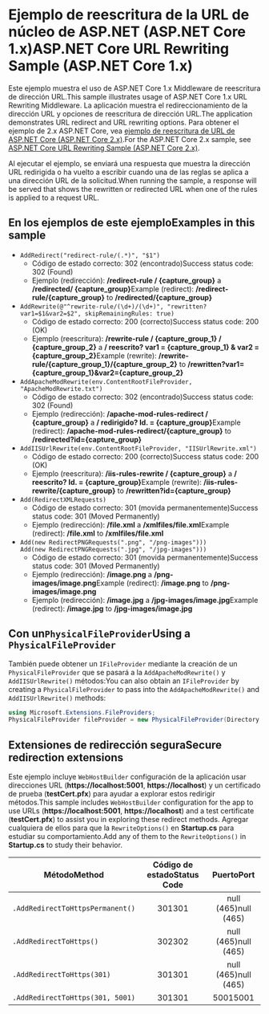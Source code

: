# <a name="aspnet-core-url-rewriting-sample-aspnet-core-1x"></a><span data-ttu-id="59ff3-101">Ejemplo de reescritura de la URL de núcleo de ASP.NET (ASP.NET Core 1.x)</span><span class="sxs-lookup"><span data-stu-id="59ff3-101">ASP.NET Core URL Rewriting Sample (ASP.NET Core 1.x)</span></span>

<span data-ttu-id="59ff3-102">Este ejemplo muestra el uso de ASP.NET Core 1.x Middleware de reescritura de dirección URL.</span><span class="sxs-lookup"><span data-stu-id="59ff3-102">This sample illustrates usage of ASP.NET Core 1.x URL Rewriting Middleware.</span></span> <span data-ttu-id="59ff3-103">La aplicación muestra el redireccionamiento de la dirección URL y opciones de reescritura de dirección URL.</span><span class="sxs-lookup"><span data-stu-id="59ff3-103">The application demonstrates URL redirect and URL rewriting options.</span></span> <span data-ttu-id="59ff3-104">Para obtener el ejemplo de 2.x ASP.NET Core, vea [ejemplo de reescritura de URL de ASP.NET Core (ASP.NET Core 2.x)](https://github.com/aspnet/Docs/tree/master/aspnetcore/fundamentals/url-rewriting/samples/2.x).</span><span class="sxs-lookup"><span data-stu-id="59ff3-104">For the ASP.NET Core 2.x sample, see [ASP.NET Core URL Rewriting Sample (ASP.NET Core 2.x)](https://github.com/aspnet/Docs/tree/master/aspnetcore/fundamentals/url-rewriting/samples/2.x).</span></span>

<span data-ttu-id="59ff3-105">Al ejecutar el ejemplo, se enviará una respuesta que muestra la dirección URL redirigida o ha vuelto a escribir cuando una de las reglas se aplica a una dirección URL de la solicitud.</span><span class="sxs-lookup"><span data-stu-id="59ff3-105">When running the sample, a response will be served that shows the rewritten or redirected URL when one of the rules is applied to a request URL.</span></span>

## <a name="examples-in-this-sample"></a><span data-ttu-id="59ff3-106">En los ejemplos de este ejemplo</span><span class="sxs-lookup"><span data-stu-id="59ff3-106">Examples in this sample</span></span>

* `AddRedirect("redirect-rule/(.*)", "$1")`
  - <span data-ttu-id="59ff3-107">Código de estado correcto: 302 (encontrado)</span><span class="sxs-lookup"><span data-stu-id="59ff3-107">Success status code: 302 (Found)</span></span>
  - <span data-ttu-id="59ff3-108">Ejemplo (redirección): **/redirect-rule / {capture_group}** a **/redirected/ {capture_group}**</span><span class="sxs-lookup"><span data-stu-id="59ff3-108">Example (redirect): **/redirect-rule/{capture_group}** to **/redirected/{capture_group}**</span></span>
* `AddRewrite(@"^rewrite-rule/(\d+)/(\d+)", "rewritten?var1=$1&var2=$2", skipRemainingRules: true)`
  - <span data-ttu-id="59ff3-109">Código de estado correcto: 200 (correcto)</span><span class="sxs-lookup"><span data-stu-id="59ff3-109">Success status code: 200 (OK)</span></span>
  - <span data-ttu-id="59ff3-110">Ejemplo (reescritura): **/rewrite-rule / {capture_group_1} / {capture_group_2}** a **/ reescrito? var1 = {capture_group_1} & var2 = {capture_group_2}**</span><span class="sxs-lookup"><span data-stu-id="59ff3-110">Example (rewrite): **/rewrite-rule/{capture_group_1}/{capture_group_2}** to **/rewritten?var1={capture_group_1}&var2={capture_group_2}**</span></span>
* `AddApacheModRewrite(env.ContentRootFileProvider, "ApacheModRewrite.txt")`
  - <span data-ttu-id="59ff3-111">Código de estado correcto: 302 (encontrado)</span><span class="sxs-lookup"><span data-stu-id="59ff3-111">Success status code: 302 (Found)</span></span>
  - <span data-ttu-id="59ff3-112">Ejemplo (redirección): **/apache-mod-rules-redirect / {capture_group}** a **/ redirigido? Id. = {capture_group}**</span><span class="sxs-lookup"><span data-stu-id="59ff3-112">Example (redirect): **/apache-mod-rules-redirect/{capture_group}** to **/redirected?id={capture_group}**</span></span>
* `AddIISUrlRewrite(env.ContentRootFileProvider, "IISUrlRewrite.xml")`
  - <span data-ttu-id="59ff3-113">Código de estado correcto: 200 (correcto)</span><span class="sxs-lookup"><span data-stu-id="59ff3-113">Success status code: 200 (OK)</span></span>
  - <span data-ttu-id="59ff3-114">Ejemplo (reescritura): **/iis-rules-rewrite / {capture_group}** a **/ reescrito? Id. = {capture_group}**</span><span class="sxs-lookup"><span data-stu-id="59ff3-114">Example (rewrite): **/iis-rules-rewrite/{capture_group}** to **/rewritten?id={capture_group}**</span></span>
* `Add(RedirectXMLRequests)`
  - <span data-ttu-id="59ff3-115">Código de estado correcto: 301 (movida permanentemente)</span><span class="sxs-lookup"><span data-stu-id="59ff3-115">Success status code: 301 (Moved Permanently)</span></span>
  - <span data-ttu-id="59ff3-116">Ejemplo (redirección): **/file.xml** a **/xmlfiles/file.xml**</span><span class="sxs-lookup"><span data-stu-id="59ff3-116">Example (redirect): **/file.xml** to **/xmlfiles/file.xml**</span></span>
* `Add(new RedirectPNGRequests(".png", "/png-images")))`<br>`Add(new RedirectPNGRequests(".jpg", "/jpg-images")))`
  - <span data-ttu-id="59ff3-117">Código de estado correcto: 301 (movida permanentemente)</span><span class="sxs-lookup"><span data-stu-id="59ff3-117">Success status code: 301 (Moved Permanently)</span></span>
  - <span data-ttu-id="59ff3-118">Ejemplo (redirección): **/image.png** a **/png-images/image.png**</span><span class="sxs-lookup"><span data-stu-id="59ff3-118">Example (redirect): **/image.png** to **/png-images/image.png**</span></span>
  - <span data-ttu-id="59ff3-119">Ejemplo (redirección): **/image.jpg** a **/jpg-images/image.jpg**</span><span class="sxs-lookup"><span data-stu-id="59ff3-119">Example (redirect): **/image.jpg** to **/jpg-images/image.jpg**</span></span>

## <a name="using-a-physicalfileprovider"></a><span data-ttu-id="59ff3-120">Con un`PhysicalFileProvider`</span><span class="sxs-lookup"><span data-stu-id="59ff3-120">Using a `PhysicalFileProvider`</span></span>
<span data-ttu-id="59ff3-121">También puede obtener un `IFileProvider` mediante la creación de un `PhysicalFileProvider` que se pasará a la `AddApacheModRewrite()` y `AddIISUrlRewrite()` métodos:</span><span class="sxs-lookup"><span data-stu-id="59ff3-121">You can also obtain an `IFileProvider` by creating a `PhysicalFileProvider` to pass into the `AddApacheModRewrite()` and `AddIISUrlRewrite()` methods:</span></span>
```csharp
using Microsoft.Extensions.FileProviders;
PhysicalFileProvider fileProvider = new PhysicalFileProvider(Directory.GetCurrentDirectory());
```
## <a name="secure-redirection-extensions"></a><span data-ttu-id="59ff3-122">Extensiones de redirección segura</span><span class="sxs-lookup"><span data-stu-id="59ff3-122">Secure redirection extensions</span></span>
<span data-ttu-id="59ff3-123">Este ejemplo incluye `WebHostBuilder` configuración de la aplicación usar direcciones URL (**https://localhost:5001**, **https://localhost**) y un certificado de prueba (**testCert.pfx**) para ayudar a explorar estos redirigir métodos.</span><span class="sxs-lookup"><span data-stu-id="59ff3-123">This sample includes `WebHostBuilder` configuration for the app to use URLs (**https://localhost:5001**, **https://localhost**) and a test certificate (**testCert.pfx**) to assist you in exploring these redirect methods.</span></span> <span data-ttu-id="59ff3-124">Agregar cualquiera de ellos para que la `RewriteOptions()` en **Startup.cs** para estudiar su comportamiento.</span><span class="sxs-lookup"><span data-stu-id="59ff3-124">Add any of them to the `RewriteOptions()` in **Startup.cs** to study their behavior.</span></span>

<span data-ttu-id="59ff3-125">Método</span><span class="sxs-lookup"><span data-stu-id="59ff3-125">Method</span></span> | <span data-ttu-id="59ff3-126">Código de estado</span><span class="sxs-lookup"><span data-stu-id="59ff3-126">Status Code</span></span> | <span data-ttu-id="59ff3-127">Puerto</span><span class="sxs-lookup"><span data-stu-id="59ff3-127">Port</span></span>
--- | :---: | :---:
`.AddRedirectToHttpsPermanent()` | <span data-ttu-id="59ff3-128">301</span><span class="sxs-lookup"><span data-stu-id="59ff3-128">301</span></span> | <span data-ttu-id="59ff3-129">null (465)</span><span class="sxs-lookup"><span data-stu-id="59ff3-129">null (465)</span></span>
`.AddRedirectToHttps()` | <span data-ttu-id="59ff3-130">302</span><span class="sxs-lookup"><span data-stu-id="59ff3-130">302</span></span> | <span data-ttu-id="59ff3-131">null (465)</span><span class="sxs-lookup"><span data-stu-id="59ff3-131">null (465)</span></span>
`.AddRedirectToHttps(301)` | <span data-ttu-id="59ff3-132">301</span><span class="sxs-lookup"><span data-stu-id="59ff3-132">301</span></span> | <span data-ttu-id="59ff3-133">null (465)</span><span class="sxs-lookup"><span data-stu-id="59ff3-133">null (465)</span></span>
`.AddRedirectToHttps(301, 5001)` | <span data-ttu-id="59ff3-134">301</span><span class="sxs-lookup"><span data-stu-id="59ff3-134">301</span></span> | <span data-ttu-id="59ff3-135">5001</span><span class="sxs-lookup"><span data-stu-id="59ff3-135">5001</span></span>
